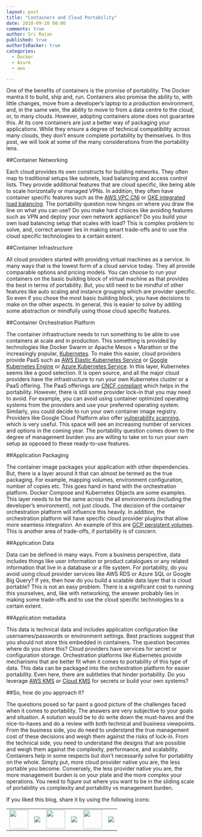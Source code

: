 ```yaml
---
layout: post
title: "Containers and Cloud Portability"
date: 2018-09-28 00:00
comments: true
author: Sri Rajan
published: true
authorIsRacker: true
categories:
  - Docker
  - Azure
  - aws

---
```


One of the benefits of containers is the promise of portability.  The Docker mantra it to build, ship and, run. Containers also promise the ability to, with little changes, move from a developer’s laptop to a production environment, and, in the same vein, the ability to move to from a data centre to the cloud, or, to many clouds. However, adopting containers alone does not guarantee this.  At its core containers are just a better way of packaging your applications. While they ensure a degree of technical compatibility across many clouds, they don’t ensure complete portability by themselves. In this post, we will look at some of the many considerations from the portability lens.

<!-- more -->

##Container Networking


Each cloud provides its own constructs for building networks. They often map to traditional setups like subnets, load balancing and access control lists. They provide additional features that are cloud specific, like being able to scale horizontally or managed VPNs. In addition, they often have container specific features such as the [AWS VPC CNI](https://github.com/aws/amazon-vpc-cni-k8s) or [GKE integrated load balancing](https://cloud.google.com/kubernetes-engine/docs/how-to/internal-load-balancing). The portability question now hinges on where you draw the line on what you can use?  Do you make hard choices like avoiding features such as VPN and deploy your own network appliance?  Do you build your own load balancing setup that scales with load? This is complex problem to solve, and, correct answer lies in making smart trade-offs and to use the cloud specific technologies to a certain extent. 

##Container Infrastructure

All cloud providers started with providing virtual machines as a service. In many ways that is the lowest form of a cloud service today. They all provide comparable options and pricing models. You can choose to run your containers on the basic building block of virtual machine as that provides the best in terms of portability. But, you still need to be mindful of other features like auto scaling and instance grouping which are provider specific. So even if you chose the most basic building block, you have decisions to make on the other aspects. In general, this is easier to solve by adding some abstraction or mindfully using those cloud specific features.

##Container Orchestration Platform

The container infrastructure needs to run something to be able to use containers at scale and in production. This something is provided by technologies like Docker Swarm or Apache Mesos + Marathon or the increasingly popular, [Kubernetes](https://kubernetes.io/).  To make this easier, cloud providers provide PaaS such as [AWS Elastic Kubernetes Service](https://aws.amazon.com/eks/) or [Google Kubernetes Engine](https://cloud.google.com/kubernetes-engine/) or [Azure Kubernetes Service](https://azure.microsoft.com/en-gb/services/kubernetes-service/). In this layer, Kubernetes seems like a good selection. It is open source, and all the major cloud providers have the infrastructure to run your own Kubernetes cluster or a PaaS offering. The PaaS offerings are [CNCF compliant](https://github.com/cncf/k8s-conformance) which helps in the portability. However, there is still some provider lock-in that you may need to avoid. For example, you can avoid using container optimized operating systems from the providers and use your preferred operating system. Similarly, you could decide to run your own container image registry. Providers like Google Cloud Platform also offer [vulnerability scanning](https://cloud.google.com/container-registry/docs/get-image-vulnerabilities), which is very useful. This space will see an increasing number of services and options in the coming year. The portability question comes down to the degree of management burden you are willing to take on to run your own setup as opposed to these ready-to-use features.

##Application Packaging

The container image packages your application with other dependencies. But, there is a layer around it that can almost be termed as the true packaging. For example, mapping volumes, environment configuration, number of copies etc. This goes hand in hand with the orchestration platform.  Docker Compose and Kubernetes Objects are some examples. This layer needs to be the same across the all environments (including the developer’s environment), not just clouds. The decision of the container orchestration platform will influence this heavily. In addition, the orchestration platform will have specific cloud provider plugins that allow more seamless integration. An example of this are [GCP persistent volumes](https://cloud.google.com/kubernetes-engine/docs/concepts/persistent-volumes). This is another area of trade-offs, if portability is of concern.

##Application Data

Data can be defined in many ways. From a business perspective, data includes things like user information or product catalogues or any related information that live in a database or a file system.  For portability, do you avoid using cloud provider services like AWS RDS or Azure SQL or Google Big Query?  If yes, then how do you build a scalable data layer that is cloud portable? This is not an easy problem. There is a significant cost to running this yourselves, and, like with networking, the answer probably lies in making some trade-offs and to use the cloud specific technologies to a certain extent. 

##Application metadata

This data is technical data and includes application configuration like usernames/passwords or environment settings. Best practices suggest that you should not store this embedded in containers. The question becomes where do you store this? Cloud providers have services for secret or configuration storage. Orchestration platforms like Kubernetes provide mechanisms that are better fit when it comes to portability of this type of data. This data can be packaged into the orchestration platform for easier portability. Even here, there are subtleties that hinder portability. Do you leverage [AWS KMS](https://aws.amazon.com/kms/) or [Cloud KMS](https://cloud.google.com/kms/docs/secret-management) for secrets or build your own systems?


##So, how do you approach it?

The questions posed so far paint a good picture of the challenges faced when it comes to portability. The answers are very subjective to your goals and situation. A solution would be to do write down the must-haves and the nice-to-haves and do a review with both technical and business viewpoints.  From the business side, you do need to understand the true management cost of these decisions and weigh them against the risks of lock-in. From the technical side, you need to understand the designs that are possible and weigh them against the complexity, performance, and scalability. Containers help in some respects but don't necessarily solve for portability on the whole. Simply put, more cloud provider native you are, the less portable you become. Conversely, the less provider native you are, the more management burden is on your plate and the more complex your operations.  You need to figure out where you want to be in the sliding scale of portability vs complexity and portability vs management burden.

<table>
  <tr>If you liked this blog, share it by using the following icons:</tr>
  <tr>
   <td>
       <img src="{% asset_path line-tile.png %}" width=50 >
    </td>
    <td>
      <a href="https://twitter.com/home?status=https%3A//developer.rackspace.com/blog/applications-monitoring-creating-a-smoother-financial-close/">
        <img src="{% asset_path shareT.png %}">
      </a>
    </td>
    <td>
       <img src="{% asset_path line-tile.png %}" width=50 >
    </td>
    <td>
      <a href="https://www.facebook.com/sharer/sharer.php?u=https%3A//developer.rackspace.com/blog/applications-monitoring-creating-a-smoother-financial-close/">
        <img src="{% asset_path shareFB.png %}">
      </a>
    </td>
    <td>
       <img src="{% asset_path line-tile.png %}" width=50 >
    </td>
    <td>
      <a href="https://www.linkedin.com/shareArticle?mini=true&url=https%3A//developer.rackspace.com/blog/applications-monitoring-creating-a-smoother-financial-close&summary=&source=">
        <img src="{% asset_path shareL.png %}">
      </a>
    </td>
  </tr>
</table>

</br>